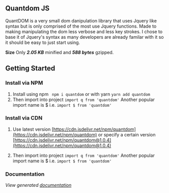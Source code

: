 ## Quantdom JS
QuantDOM is a very small dom danipulation library that uses Jquery like syntax but is only comprised of the most use Jquery functions. Made to making manipulating the dom less verbose and less key strokes. I chose to base it of Jquery's syntax as many developers are already familar with it so it should be easy to just start using.

**Size**
Only ***2.05 KB*** minified and ***588 bytes*** gzipped.

## Getting Started

### Install via NPM
1. Install using npm ` npm i quantdom` or with yarn `yarn add quantdom`
2. Then import into project `import q from 'quantdom'`
   Another popular import name is $ i.e. `import $ from 'quantdom'`

### Install via CDN

1. Use latest version [https://cdn.jsdelivr.net/npm/quantdom](https://cdn.jsdelivr.net/npm/quantdom) or specify a certain version [https://cdn.jsdelivr.net/npm/quantdom@1.0.4](https://cdn.jsdelivr.net/npm/quantdom@1.0.4)

2. Then import into project `import q from 'quantdom'`
Another popular import name is $ i.e. `import $ from 'quantdom'`

### Documentation
*View generated [documentation](docs.md)*
